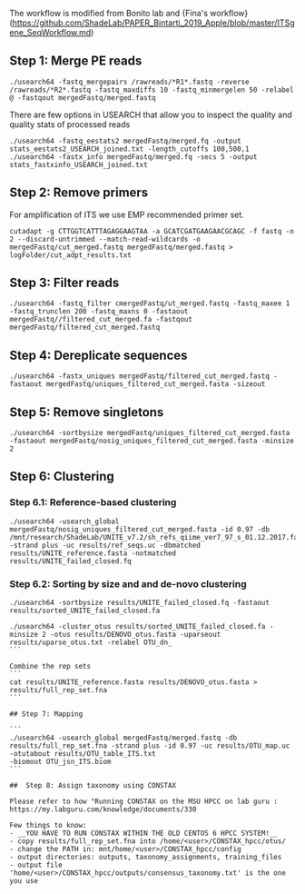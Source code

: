 The workflow is modified from Bonito lab and {Fina's workflow}(https://github.com/ShadeLab/PAPER_Bintarti_2019_Apple/blob/master/ITSgene_SeqWorkflow.md)


## Step 1: Merge PE reads
```
./usearch64 -fastq_mergepairs /rawreads/*R1*.fastq -reverse /rawreads/*R2*.fastq -fastq_maxdiffs 10 -fastq_minmergelen 50 -relabel @ -fastqout mergedFastq/merged.fastq
```

There are few options in USEARCH that allow you to inspect the quality and quality stats of processed reads
```
./usearch64 -fastq_eestats2 mergedFastq/merged.fq -output stats_eestats2_USEARCH_joined.txt -length_cutoffs 100,500,1
./usearch64 -fastx_info mergedFastq/merged.fq -secs 5 -output stats_fastxinfo_USEARCH_joined.txt
```

## Step 2: Remove primers
For amplification of ITS we use EMP recommended primer set.

```
cutadapt -g CTTGGTCATTTAGAGGAAGTAA -a GCATCGATGAAGAACGCAGC -f fastq -n 2 --discard-untrimmed --match-read-wildcards -o mergedFastq/cut_merged.fastq mergedFastq/merged.fastq > logFolder/cut_adpt_results.txt
```

## Step 3: Filter reads
```
./usearch64 -fastq_filter cmergedFastq/ut_merged.fastq -fastq_maxee 1 -fastq_trunclen 200 -fastq_maxns 0 -fastaout mergedFastq//filtered_cut_merged.fa -fastqout mergedFastq/filtered_cut_merged.fastq
```

## Step 4: Dereplicate sequences
```
./usearch64 -fastx_uniques mergedFastq/filtered_cut_merged.fastq -fastaout mergedFastq/uniques_filtered_cut_merged.fasta -sizeout
```

## Step 5: Remove singletons
```
./usearch64 -sortbysize mergedFastq/uniques_filtered_cut_merged.fasta -fastaout mergedFastq/nosig_uniques_filtered_cut_merged.fasta -minsize 2
```

## Step 6: Clustering
### Step 6.1: Reference-based clustering
```
./usearch64 -usearch_global mergedFastq/nosig_uniques_filtered_cut_merged.fasta -id 0.97 -db /mnt/research/ShadeLab/UNITE_v7.2/sh_refs_qiime_ver7_97_s_01.12.2017.fasta -strand plus -uc results/ref_seqs.uc -dbmatched results/UNITE_reference.fasta -notmatched results/UNITE_failed_closed.fq
```

### Step 6.2: Sorting by size and and de-novo clustering
````
./usearch64 -sortbysize results/UNITE_failed_closed.fq -fastaout results/sorted_UNITE_failed_closed.fa

./usearch64 -cluster_otus results/sorted_UNITE_failed_closed.fa -minsize 2 -otus results/DENOVO_otus.fasta -uparseout results/uparse_otus.txt -relabel OTU_dn_
```

Combine the rep sets 
```
cat results/UNITE_reference.fasta results/DENOVO_otus.fasta > results/full_rep_set.fna
```

## Step 7: Mapping

```
./usearch64 -usearch_global mergedFastq/merged.fastq -db results/full_rep_set.fna -strand plus -id 0.97 -uc results/OTU_map.uc -otutabout results/OTU_table_ITS.txt
-biomout OTU_jsn_ITS.biom
```

##  Step 8: Assign taxonomy using CONSTAX

Please refer to how "Running CONSTAX on the MSU HPCC on lab guru : https://my.labguru.com/knowledge/documents/330

Few things to know:
- __YOU HAVE TO RUN CONSTAX WITHIN THE OLD CENTOS 6 HPCC SYSTEM!__
- copy results/full_rep_set.fna into /home/<user>/CONSTAX_hpcc/otus/
- change the PATH in: mnt/home/<user>/CONSTAX_hpcc/config
- output directories: outputs, taxonomy_assignments, training_files
- output file 'home/<user>/CONSTAX_hpcc/outputs/consensus_taxonomy.txt' is the one you use 


